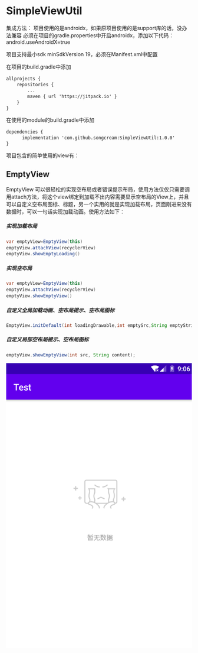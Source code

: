 # SimpleViewUtil
集成方法：
项目使用的是androidx，如果原项目使用的是support库的话，没办法兼容
必须在项目的gradle.properties中开启androidx，添加以下代码：
android.useAndroidX=true

项目支持最小sdk minSdkVersion 19，必须在Manifest.xml中配置

在项目的build.gradle中添加
```
allprojects {
	repositories {
		...
		maven { url 'https://jitpack.io' }
	}
}
```

在使用的module的build.gradle中添加
```
dependencies {
	  implementation 'com.github.songcream:SimpleViewUtil:1.0.0'
}
```

项目包含的简单使用的view有：
## EmptyView
EmptyView 可以很轻松的实现空布局或者错误提示布局，使用方法仅仅只需要调用attach方法，将这个view绑定到加载不出内容需要显示空布局的View上，并且可以自定义空布局图标、标题，另一个实用的就是实现加载布局，页面刚进来没有数据时，可以一句话实现加载动画。使用方法如下：
##### 实现加载布局
```java
var emptyView=EmptyView(this)
emptyView.attachView(recyclerView)
emptyView.showEmptyLoading()
```

##### 实现空布局
```java
var emptyView=EmptyView(this)
emptyView.attachView(recyclerView)
emptyView.showEmptyView()
```
##### 自定义全局加载动画、空布局提示、空布局图标
```java
EmptyView.initDefault(int loadingDrawable,int emptySrc,String emptyString,int errorSrc)
```
##### 自定义局部空布局提示、空布局图标
```java
emptyView.showEmptyView(int src, String content);
```
![image](https://github.com/songcream/SimpleViewUtil/blob/master/app/pic/Snipaste_2020-05-10_17-06-19.png)
